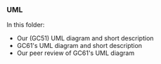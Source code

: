 ### UML 
In this folder:
- Our (GC51) UML diagram and short description
- GC61's UML diagram and short description
- Our peer review of GC61's UML diagram
